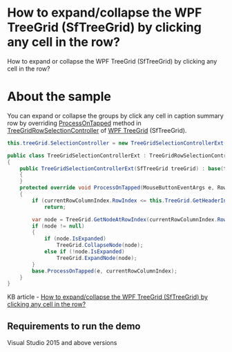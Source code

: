 # How to expand/collapse the WPF TreeGrid (SfTreeGrid) by clicking any cell in the row?

How to expand or collapse the WPF TreeGrid (SfTreeGrid) by clicking any cell in the row?

# About the sample

You can expand or collapse the groups by click any cell in caption summary row by overriding [ProcessOnTapped](https://help.syncfusion.com/cr/wpf/Syncfusion.UI.Xaml.TreeGrid.TreeGridRowSelectionController.html#Syncfusion_UI_Xaml_TreeGrid_TreeGridRowSelectionController_ProcessOnTapped_System_Windows_Input_MouseButtonEventArgs_Syncfusion_UI_Xaml_ScrollAxis_RowColumnIndex_) method in [TreeGridRowSelectionController](https://help.syncfusion.com/cr/wpf/Syncfusion.UI.Xaml.TreeGrid.TreeGridRowSelectionController.html) of [WPF TreeGrid](https://www.syncfusion.com/wpf-controls/treegrid) (SfTreeGrid).

```c#
this.treeGrid.SelectionController = new TreeGridSelectionControllerExt(this.treeGrid);

public class TreeGridSelectionControllerExt : TreeGridRowSelectionController
{
    public TreeGridSelectionControllerExt(SfTreeGrid treeGrid) : base(treeGrid)
    {
    }
    protected override void ProcessOnTapped(MouseButtonEventArgs e, RowColumnIndex currentRowColumnIndex)
    {
        if (currentRowColumnIndex.RowIndex <= this.TreeGrid.GetHeaderIndex())
            return;

        var node = TreeGrid.GetNodeAtRowIndex(currentRowColumnIndex.RowIndex);
        if (node != null)
        {
            if (node.IsExpanded)
                TreeGrid.CollapseNode(node);
            else if (!node.IsExpanded)
                TreeGrid.ExpandNode(node);
        }
        base.ProcessOnTapped(e, currentRowColumnIndex);
    }
}
```

KB article - [How to expand/collapse the WPF TreeGrid (SfTreeGrid) by clicking any cell in the row?](https://www.syncfusion.com/kb/12025/how-to-expand-or-collapse-the-wpf-treegrid-sftreegrid-by-clicking-any-cell-in-the-row)

## Requirements to run the demo
 Visual Studio 2015 and above versions
